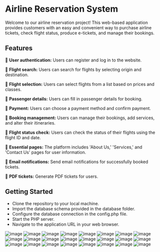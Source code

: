 # Airline Reservation System

Welcome to our airline reservation project! This web-based application provides customers with an easy and convenient way to purchase airline tickets, check flight status, produce e-tickets, and manage their bookings.

## Features
🔹 **User authentication:** Users can register and log in to the website.

🔹 **Flight search:** Users can search for flights by selecting origin and destination.

🔹 **Flight selection:** Users can select flights from a list based on prices and classes.

🔹 **Passenger details:** Users can fill in passenger details for booking.

🔹 **Payment:** Users can choose a payment method and confirm payment.

🔹 **Booking management:** Users can manage their bookings, add services, and alter their itineraries.

🔹 **Flight status check:** Users can check the status of their flights using the flight ID and date.

🔹 **Essential pages:** The platform includes 'About Us,' 'Services,' and 'Contact Us' pages for user information.

🔹 **Email notifications:** Send email notifications for successfully booked tickets.

🔹 **PDF tickets:** Generate PDF tickets for users.

## Getting Started
- Clone the repository to your local machine.
- Import the database schema provided in the database folder.
- Configure the database connection in the config.php file.
- Start the PHP server.
- Navigate to the application URL in your web browser.

![image](https://github.com/jeel-butani/AirLine-Project/assets/104854130/b1417962-963f-462b-87c0-c3489eafa78d)
![image](https://github.com/jeel-butani/AirLine-Project/assets/104854130/d27a114e-e6af-4e7b-b0e1-1fd0412141e0)
![image](https://github.com/jeel-butani/AirLine-Project/assets/104854130/59ee0e53-2059-4858-8455-aed8b1500f0f)
![image](https://github.com/jeel-butani/AirLine-Project/assets/104854130/a279fc98-7f4b-44f2-80ed-f692cc738096)
![image](https://github.com/jeel-butani/AirLine-Project/assets/104854130/5a6401cc-c89d-4d69-8df9-2123d2dfb945)
![image](https://github.com/jeel-butani/AirLine-Project/assets/104854130/c1a02e42-02a5-4243-ba4a-1c7d7f856361)
![image](https://github.com/jeel-butani/AirLine-Project/assets/104854130/31a4d0aa-bc13-490c-b1f1-2387aa73d886)
![image](https://github.com/jeel-butani/AirLine-Project/assets/104854130/fa25810c-ea07-460e-9f9e-6c453d8c619d)
![image](https://github.com/jeel-butani/AirLine-Project/assets/104854130/1cc513f4-2edc-4329-a105-0210dbe6e3cd)
![image](https://github.com/jeel-butani/AirLine-Project/assets/104854130/586d8d60-869d-4280-ba5f-1472c3909939)
![image](https://github.com/jeel-butani/AirLine-Project/assets/104854130/4938036a-46aa-4232-9e9b-a528369d8f25)
![image](https://github.com/jeel-butani/AirLine-Project/assets/104854130/ca46afa1-ae62-4225-9b40-2af40f9c1c3b)
![image](https://github.com/jeel-butani/AirLine-Project/assets/104854130/26023a01-198b-4692-8e5a-f6c340ecb766)
![image](https://github.com/jeel-butani/AirLine-Project/assets/104854130/5e4fac2b-2b40-4259-88ec-1597d55bc467)
![image](https://github.com/jeel-butani/AirLine-Project/assets/104854130/e8c72dba-1814-4501-abf5-a7f7406ef320)
![image](https://github.com/jeel-butani/AirLine-Project/assets/104854130/fddd5601-8364-4abf-aefc-a40fd67f1e67)
![image](https://github.com/jeel-butani/AirLine-Project/assets/104854130/661f2261-7ef6-44db-94fe-6dd94dd37f2d)
![image](https://github.com/jeel-butani/AirLine-Project/assets/104854130/230d42fe-9c0b-4150-ba2e-05be7910264f)
![image](https://github.com/jeel-butani/AirLine-Project/assets/104854130/8474fd60-eb86-47d8-a81b-ecf55897c296)
![image](https://github.com/jeel-butani/AirLine-Project/assets/104854130/e04a92ab-e525-4b9b-8500-b7b8f5742f76)
![image](https://github.com/jeel-butani/AirLine-Project/assets/104854130/167b1637-6abd-47a5-9cda-a3ac2011832d)
![image](https://github.com/jeel-butani/AirLine-Project/assets/104854130/00dd3afd-3222-41aa-b8b6-2fa1a0a28dac)
![image](https://github.com/jeel-butani/AirLine-Project/assets/104854130/a178c47e-9466-4afe-a711-56f570524400)
![image](https://github.com/jeel-butani/AirLine-Project/assets/104854130/a273beb0-a0a6-4d49-b301-4f32140eefe4)




